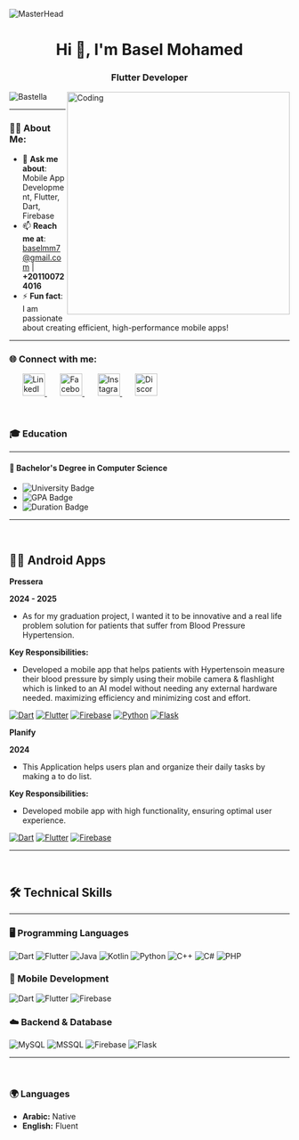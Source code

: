 ![MasterHead](https://i.redd.it/bpxxqqvps4h91.gif)
<h1 align="center">Hi 👋, I'm Basel Mohamed</h1>
<h3 align="center">Flutter Developer</h3>

<img align="right" alt="Coding" width="400" src="https://i.pinimg.com/originals/ee/ed/e2/eeede229147eb053fe863ef1cc7faf0b.gif" />

<p align="left"> 
  <img src="https://komarev.com/ghpvc/?username=Bastella&label=Profile%20views&color=0e75b6&style=flat" alt="Bastella" /> 
</p>

---

### 👨‍💻 About Me:
- 💬 **Ask me about**: Mobile App Development, Flutter, Dart, Firebase  
- 📫 **Reach me at**: [baselmm7@gmail.com](mailto:baselmm7@gmail.com) | **+201100724016**  
- ⚡ **Fun fact**: I am passionate about creating efficient, high-performance mobile apps!  

---

<h3 align="left">🌐 Connect with me:</h3>
<p align="left">
  &nbsp;&nbsp;&nbsp;&nbsp;&nbsp;
  <a href="https://linkedin.com/in/basel-mohamed-819b97229" target="_blank">
    <img src="https://raw.githubusercontent.com/rahuldkjain/github-profile-readme-generator/master/src/images/icons/Social/linked-in-alt.svg" alt="LinkedIn" height="40" width="40" />
  </a>
  &nbsp;&nbsp;&nbsp;&nbsp;&nbsp;
  <a href="https://www.facebook.com/basel.mohammed.617687" target="_blank">
    <img src="https://raw.githubusercontent.com/rahuldkjain/github-profile-readme-generator/master/src/images/icons/Social/facebook-alt.svg" alt="Facebook" height="40" width="40" />
  </a>
  &nbsp;&nbsp;&nbsp;&nbsp;&nbsp;
  <a href="https://www.instagram.com/basel_m7" target="_blank">
    <img src="https://raw.githubusercontent.com/rahuldkjain/github-profile-readme-generator/refs/heads/master/src/images/icons/Social/instagram.svg" alt="Instagram" height="40" width="40" />
  </a>
  &nbsp;&nbsp;&nbsp;&nbsp;&nbsp;
  <a href="https://discord.com/users/442748700071165952" target="_blank">
    <img src="https://raw.githubusercontent.com/rahuldkjain/github-profile-readme-generator/refs/heads/master/src/images/icons/Social/discord.svg" alt="Discord" height="40" width="40" />
  </a>
</p>




<br>

### 🎓 Education

---

#### 🏫 **Bachelor's Degree in Computer Science**

- ![University Badge](https://img.shields.io/badge/MTI_University-0055A4?style=flat&logo=university&logoColor=white)
- ![GPA Badge](https://img.shields.io/badge/GPA-3.07/4.0-brightgreen)
- ![Duration Badge](https://img.shields.io/badge/Duration-September%202021%20–%20July%202025-yellow)

---

<br>

## 🧑‍💻 Android Apps 
**Pressera**

**2024 - 2025**  
- As for my graduation project, I wanted it to be innovative and a real life problem solution for patients that suffer from Blood Pressure Hypertension. 

**Key Responsibilities:**
- Developed a mobile app that helps patients with Hypertensoin measure their blood pressure by simply using their mobile camera & flashlight which is linked to an AI model without needing any external hardware needed. maximizing efficiency and minimizing cost and effort.

[![Dart](https://img.shields.io/badge/Dart-0175C2?style=for-the-badge&logo=dart&logoColor=white)](https://dart.dev) [![Flutter](https://img.shields.io/badge/Flutter-02569B?style=for-the-badge&logo=flutter&logoColor=white)](https://flutter.dev) [![Firebase](https://img.shields.io/badge/Firebase-FFCA28?style=for-the-badge&logo=firebase&logoColor=black)](https://firebase.google.com) [![Python](https://img.shields.io/badge/Python-3776AB?style=for-the-badge&logo=python&logoColor=white)](https://www.python.org) [![Flask](https://img.shields.io/badge/Flask-000000?style=for-the-badge&logo=flask&logoColor=white)](https://flask.palletsprojects.com)
<br>

**Planify** 

**2024**  
- This Application helps users plan and organize their daily tasks by making a to do list.

**Key Responsibilities:**
- Developed mobile app with high functionality, ensuring optimal user experience.

[![Dart](https://img.shields.io/badge/Dart-0175C2?style=for-the-badge&logo=dart&logoColor=white)](https://dart.dev) [![Flutter](https://img.shields.io/badge/Flutter-02569B?style=for-the-badge&logo=flutter&logoColor=white)](https://flutter.dev) [![Firebase](https://img.shields.io/badge/Firebase-FFCA28?style=for-the-badge&logo=firebase&logoColor=black)](https://firebase.google.com)

---

<br>

## 🛠️ Technical Skills
---

### 🖥️ Programming Languages
![Dart](https://img.shields.io/badge/Dart-0175C2?style=flat&logo=dart&logoColor=white) ![Flutter](https://img.shields.io/badge/Flutter-02569B?style=flat&logo=flutter&logoColor=white) ![Java](https://img.shields.io/badge/Java-E34F26?style=flat&logo=java&logoColor=white) ![Kotlin](https://img.shields.io/badge/Kotlin-007ACC?style=flat&logo=kotlin&logoColor=white) ![Python](https://img.shields.io/badge/Python-3776AB?style=flat&logo=python&logoColor=white) ![C++](https://img.shields.io/badge/C++-00599C?style=flat&logo=cplusplus&logoColor=white) ![C#](https://img.shields.io/badge/C%23-239120?style=flat&logo=csharp&logoColor=white) ![PHP](https://img.shields.io/badge/php-%23777BB4.svg?style=plastic&logo=php&logoColor=white) 

### 📱 Mobile Development
![Dart](https://img.shields.io/badge/dart-%230175C2.svg?style=plastic&logo=dart&logoColor=white) ![Flutter](https://img.shields.io/badge/Flutter-%2302569B.svg?style=plastic&logo=Flutter&logoColor=white) ![Firebase](https://img.shields.io/badge/Firebase-FFCA28?style=flat&logo=firebase&logoColor=black)

### ☁️ Backend & Database
![MySQL](https://img.shields.io/badge/mysql-4479A1.svg?style=plastic&logo=mysql&logoColor=white) ![MSSQL](https://img.shields.io/badge/MSSQL-CC2927?style=flat&logo=microsoft-sql-server&logoColor=white) ![Firebase](https://img.shields.io/badge/firebase-%23039BE5.svg?style=plastic&logo=firebase) ![Flask](https://img.shields.io/badge/flask-%23000.svg?style=plastic&logo=flask&logoColor=white) 

---

<br>

### 🌍 Languages

- **Arabic:** Native  
- **English:** Fluent  
